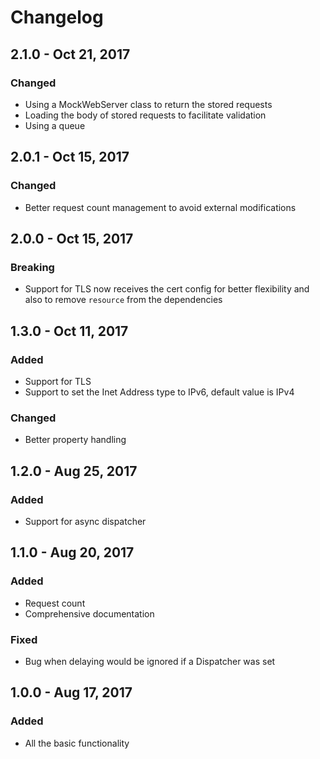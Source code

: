 # Changelog

## 2.1.0 - Oct 21, 2017
### Changed
- Using a MockWebServer class to return the stored requests
- Loading the body of stored requests to facilitate validation
- Using a queue

## 2.0.1 - Oct 15, 2017
### Changed
- Better request count management to avoid external modifications

## 2.0.0 - Oct 15, 2017
### Breaking
- Support for TLS now receives the cert config for better flexibility
and also to remove `resource` from the dependencies

## 1.3.0 - Oct 11, 2017
### Added
- Support for TLS
- Support to set the Inet Address type to IPv6, default value is IPv4

### Changed
- Better property handling

## 1.2.0 - Aug 25, 2017
### Added
- Support for async dispatcher

## 1.1.0 - Aug 20, 2017
### Added
- Request count
- Comprehensive documentation

### Fixed
- Bug when delaying would be ignored if a Dispatcher was set

## 1.0.0 - Aug 17, 2017
### Added
- All the basic functionality